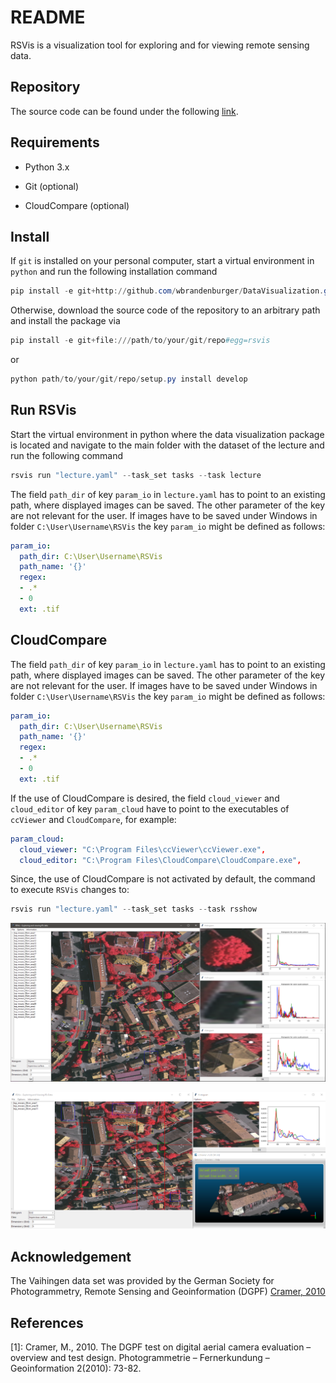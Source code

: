# README

RSVis is a visualization tool for exploring and for viewing remote sensing data.

## Repository

The source code can be found under the following [link](https://github.com/wbrandenburger/DataVisualization).

## Requirements

- Python 3.x

- Git (optional)
- CloudCompare (optional)

## Install

If `git` is installed on your personal computer, start a virtual environment in `python` and run the following installation command

```PowerShell
pip install -e git+http://github.com/wbrandenburger/DataVisualization.git#egg=rsvis
```

Otherwise, download the source code of the repository to an arbitrary path and install the package via

```PowerShell
pip install -e git+file:///path/to/your/git/repo#egg=rsvis
```

or

```PowerShell
python path/to/your/git/repo/setup.py install develop
```

## Run RSVis

Start the virtual environment in python where the data visualization package is located and navigate to the main folder with the dataset of the lecture and run the following command

```PowerShell
rsvis run "lecture.yaml" --task_set tasks --task lecture
```

The field `path_dir` of key `param_io` in `lecture.yaml` has to point to an existing path, where displayed images can be saved. The other parameter of the key are not relevant for the user. If images have to be saved under Windows in folder `C:\User\Username\RSVis` the key `param_io` might be defined as follows:

```yaml
param_io:
  path_dir: C:\User\Username\RSVis
  path_name: '{}'
  regex:
  - .*
  - 0
  ext: .tif
```

## CloudCompare

The field `path_dir` of key `param_io` in `lecture.yaml` has to point to an existing path, where displayed images can be saved. The other parameter of the key are not relevant for the user. If images have to be saved under Windows in folder `C:\User\Username\RSVis` the key `param_io` might be defined as follows:

```yaml
param_io:
  path_dir: C:\User\Username\RSVis
  path_name: '{}'
  regex:
  - .*
  - 0
  ext: .tif
```

If the use of CloudCompare is desired, the field `cloud_viewer` and `cloud_editor` of key `param_cloud` have to point to the executables of `ccViewer` and `CloudCompare`, for example:

```yaml
param_cloud:
  cloud_viewer: "C:\Program Files\ccViewer\ccViewer.exe",
  cloud_editor: "C:\Program Files\CloudCompare\CloudCompare.exe",
```

Since, the use of CloudCompare is not activated by default, the command to execute `RSVis` changes to:

```PowerShell
rsvis run "lecture.yaml" --task_set tasks --task rsshow
```

![RSVis](temp/rsvis_obj.png)

![RSVis](temp/rsvis_cloud.png)

## Acknowledgement

The Vaihingen data set was provided by the German Society for Photogrammetry, Remote Sensing and Geoinformation (DGPF) [Cramer, 2010](http://www.ifp.uni-stuttgart.de/dgpf/DKEP-Allg.htm)

## References

[1]: Cramer, M., 2010. The DGPF test on digital aerial camera evaluation – overview and test design. Photogrammetrie – Fernerkundung – Geoinformation 2(2010): 73-82.
